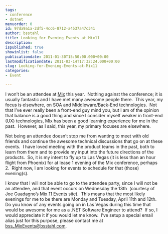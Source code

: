 ```yaml
---
tags:
- conference
- dotnet
menuorder: 0
id: 97da9a1a-2df5-4cc6-8712-a4537a47c341
author: bsstahl
title: Looking for Evening Events at Mix11
description: 
ispublished: true
showinlist: false
publicationdate: 2011-01-30T15:50:00.000+00:00
lastmodificationdate: 2011-03-14T17:32:24.000+00:00
slug: Looking-for-Evening-Events-at-Mix11
categories:
- Event

---
```

I won’t be an attendee at [Mix](http://www.visitmix.com/) this year.  Nothing against the conference; it is usually fantastic and I have met many awesome people there.  This year, my focus is elsewhere, on SOA and Middleware/Back-End technologies.  Not that I’ve ever really been a front-end guy mind you, but I am of the opinion that balance is a good thing and since I consider myself weaker in front-end (UX) technologies, Mix has been a good learning experience for me in the past.  However, as I said, this year, my primary focuses are elsewhere.

Not being an attendee doesn’t stop me from wanting to meet with old friends and continue the awesome technical discussions that go on at these events.  I have loved meeting with the product teams in the past, both to learn from them and to provide my input into the future directions of the products.  So, it is my intent to fly up to Las Vegas (it is less than an hour flight from Phoenix) for at lease 1 evening of the Mix conference, perhaps 2.  Right now, I am looking for events to schedule for that (those) evening(s).

I know that I will not be able to go to the attendee party, since I will not be an attendee, and that event occurs on Wednesday the 13th  (courtesy of Joe Guadagno’s [Mix 11 Events](http://www.visitmixevents.info/) site).  This means that the most likely evenings for me to be there are Monday and Tuesday, April 11th and 12th.  Do you know of any events going on in Las Vegas during this time that would be awesome for me as a .NET Software Engineer to attend?  If so, I would appreciate it if you would let me know.  I’ve setup a special email alias just for this purpose, please contact me at [bss\_MixEvents@bsstahl.com](mailto:bss_MixEvents@bsstahl.com).